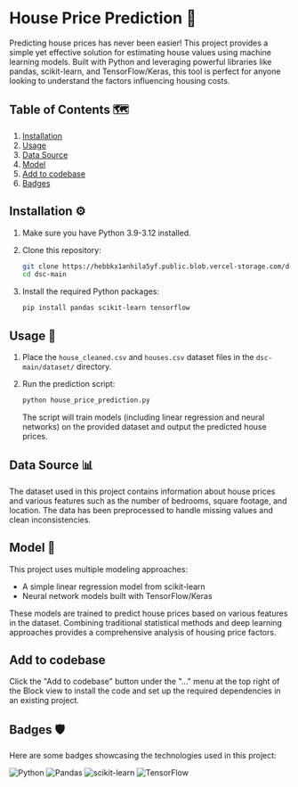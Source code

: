 # House Price Prediction 🏡

Predicting house prices has never been easier! This project provides a simple yet effective solution for estimating house values using machine learning models. Built with Python and leveraging powerful libraries like pandas, scikit-learn, and TensorFlow/Keras, this tool is perfect for anyone looking to understand the factors influencing housing costs.

## Table of Contents 🗺️

1. [Installation](#installation-)
2. [Usage](#usage-)
3. [Data Source](#data-source-)
4. [Model](#model-)
5. [Add to codebase](#add-to-codebase)
6. [Badges](#badges-)

## Installation ⚙️

1.  Make sure you have Python 3.9-3.12 installed.
2.  Clone this repository:

    ```bash
    git clone https://hebbkx1anhila5yf.public.blob.vercel-storage.com/dsc-main%20%281%29-mZx3gdAdtqzpcwS1f1UW8bP3v40vB8.zip dsc-main
    cd dsc-main
    ```

3.  Install the required Python packages:

    ```bash
    pip install pandas scikit-learn tensorflow
    ```

## Usage 🚀

1.  Place the `house_cleaned.csv` and `houses.csv` dataset files in the `dsc-main/dataset/` directory.
2.  Run the prediction script:

    ```bash
    python house_price_prediction.py
    ```

    The script will train models (including linear regression and neural networks) on the provided dataset and output the predicted house prices.

## Data Source 📊

The dataset used in this project contains information about house prices and various features such as the number of bedrooms, square footage, and location. The data has been preprocessed to handle missing values and clean inconsistencies.

## Model 🧠

This project uses multiple modeling approaches:
- A simple linear regression model from scikit-learn
- Neural network models built with TensorFlow/Keras

These models are trained to predict house prices based on various features in the dataset. Combining traditional statistical methods and deep learning approaches provides a comprehensive analysis of housing price factors.

## Add to codebase

Click the "Add to codebase" button under the "..." menu at the top right of the Block view to install the code and set up the required dependencies in an existing project.

## Badges 🛡️

Here are some badges showcasing the technologies used in this project:

![Python](https://img.shields.io/badge/python-3.9--3.12-blue.svg?logo=python&logoColor=white)
![Pandas](https://img.shields.io/badge/pandas-%23150458.svg?logo=pandas&logoColor=white)
![scikit-learn](https://img.shields.io/badge/scikit--learn-%23F7931E.svg?logo=scikit-learn&logoColor=white)
![TensorFlow](https://img.shields.io/badge/TensorFlow-%23FF6F00.svg?logo=tensorflow&logoColor=white)
